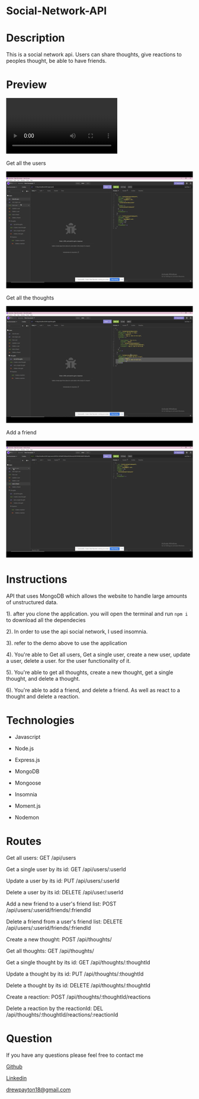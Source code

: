 # Social-Network-API


# Description

This is a social network api. Users can share thoughts, give reactions to peoples thought, be able to have friends.

# Preview

![Video of demo](./public/assets/social-network-api.mp4)

Get all the users

![Get all the users](./public/assets/Getallusers.png)

Get all the thoughts

![get all thoughts](./public/assets/Getallthoughts.png)

Add a friend

![add a friend](./public/assets/Addafriend.png)

# Instructions

API that uses MongoDB which allows the website to handle large amounts of unstructured data. 

1). after you clone the application. you will open the terminal and run `npm i` to download all the dependecies

2). In order to use the api social network, I used insomnia.

3). refer to the demo above to use the application

4). You're able to Get all users, Get a single user, create a new user, update a user, delete a user. for the user functionality of it.

5). You're able to get all thoughts, create a new thought, get a single thought, and delete a thought.

6). You're able to add a friend, and delete a friend. As well as react to a thought and delete a reaction.

# Technologies

- Javascript

- Node.js

- Express.js

- MongoDB

- Mongoose

- Insomnia

- Moment.js

- Nodemon

# Routes

Get all users: GET /api/users

Get a single user by its id: GET /api/users/:userId

Update a user by its id: PUT /api/users/:userId

Delete a user by its id: DELETE /api/user/:userId

Add a new friend to a user's friend list: POST /api/users/:userid/friends/:friendId

Delete a friend from a user's friend list: DELETE /api/users/:userid/friends/:friendId

Create a new thought: POST /api/thoughts/

Get all thoughts: GET /api/thoughts/

Get a single thought by its id: GET /api/thoughts/:thoughtId

Update a thought by its id: PUT /api/thoughts/:thoughtId

Delete a thought by its id: DELETE /api/thoughts/:thoughtId

Create a reaction: POST /api/thoughts/:thoughtId/reactions

Delete a reaction by the reactionId: DEL /api/thoughts/:thoughtId/reactions/:reactionId

# Question

If you have any questions please feel free to contact me 

[Github](https://github.com/Drewpayton)

[Linkedin](https://www.linkedin.com/in/drewpayton2018/)

[drewpayton18@gmail.com](drewpayton18@gmail.com)